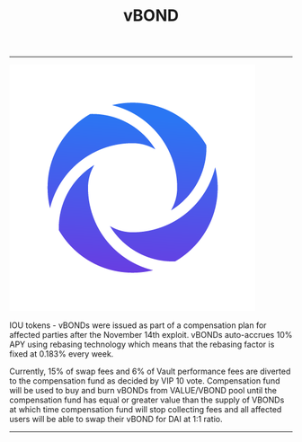 ﻿---
id: vBOND
title: vBOND
sidebar_label: vBOND
---



---

![vbondlogo](img/VBOND_LOGO.png)

IOU tokens - vBONDs were issued as part of a compensation plan for affected parties after the November 14th exploit.  vBONDs auto-accrues 10% APY using rebasing technology which means that the rebasing factor is fixed at 0.183% every week. 

Currently, 15% of swap fees and 6% of Vault performance fees are diverted to the compensation fund as decided by VIP 10 vote. 
Compensation fund will be used to buy and burn vBONDs from VALUE/VBOND pool until the compensation fund has equal or
greater value than the supply of VBONDs at which time compensation fund will stop collecting fees and all affected users will be able to swap their vBOND for DAI at 1:1 ratio.


---

